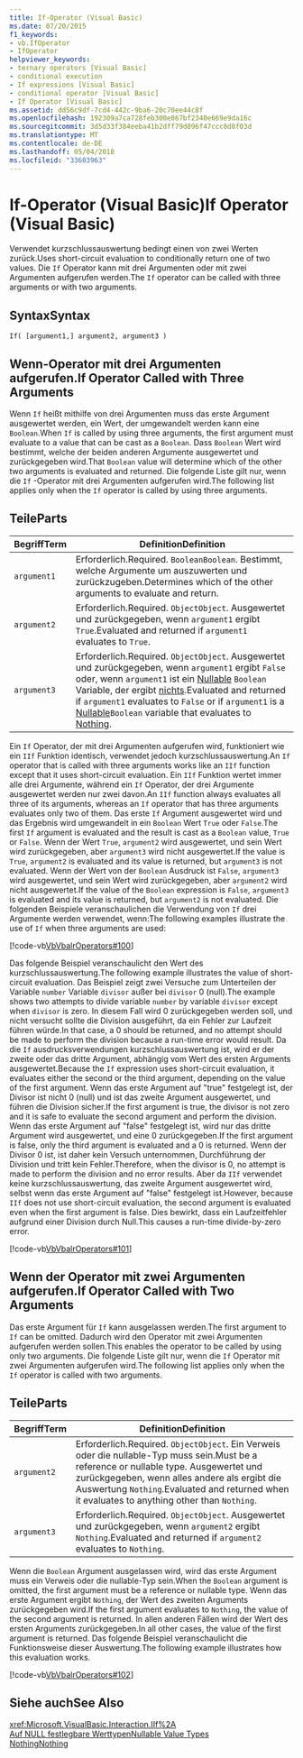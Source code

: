 ```yaml
---
title: If-Operator (Visual Basic)
ms.date: 07/20/2015
f1_keywords:
- vb.IfOperator
- IfOperator
helpviewer_keywords:
- ternary operators [Visual Basic]
- conditional execution
- If expressions [Visual Basic]
- conditional operator [Visual Basic]
- If Operator [Visual Basic]
ms.assetid: dd56c9df-7cd4-442c-9ba6-20c70ee44c8f
ms.openlocfilehash: 192309a7ca728feb300e867bf2340e669e9da16c
ms.sourcegitcommit: 3d5d33f384eeba41b2dff79d096f47ccc8d8f03d
ms.translationtype: MT
ms.contentlocale: de-DE
ms.lasthandoff: 05/04/2018
ms.locfileid: "33603963"
---
```

# <a name="if-operator-visual-basic"></a><span data-ttu-id="1c6c5-102">If-Operator (Visual Basic)</span><span class="sxs-lookup"><span data-stu-id="1c6c5-102">If Operator (Visual Basic)</span></span>
<span data-ttu-id="1c6c5-103">Verwendet kurzschlussauswertung bedingt einen von zwei Werten zurück.</span><span class="sxs-lookup"><span data-stu-id="1c6c5-103">Uses short-circuit evaluation to conditionally return one of two values.</span></span> <span data-ttu-id="1c6c5-104">Die `If` Operator kann mit drei Argumenten oder mit zwei Argumenten aufgerufen werden.</span><span class="sxs-lookup"><span data-stu-id="1c6c5-104">The `If` operator can be called with three arguments or with two arguments.</span></span>  
  
## <a name="syntax"></a><span data-ttu-id="1c6c5-105">Syntax</span><span class="sxs-lookup"><span data-stu-id="1c6c5-105">Syntax</span></span>  
  
```  
If( [argument1,] argument2, argument3 )  
```  
  
## <a name="if-operator-called-with-three-arguments"></a><span data-ttu-id="1c6c5-106">Wenn-Operator mit drei Argumenten aufgerufen.</span><span class="sxs-lookup"><span data-stu-id="1c6c5-106">If Operator Called with Three Arguments</span></span>  
 <span data-ttu-id="1c6c5-107">Wenn `If` heißt mithilfe von drei Argumenten muss das erste Argument ausgewertet werden, ein Wert, der umgewandelt werden kann eine `Boolean`.</span><span class="sxs-lookup"><span data-stu-id="1c6c5-107">When `If` is called by using three arguments, the first argument must evaluate to a value that can be cast as a `Boolean`.</span></span> <span data-ttu-id="1c6c5-108">Dass `Boolean` Wert wird bestimmt, welche der beiden anderen Argumente ausgewertet und zurückgegeben wird.</span><span class="sxs-lookup"><span data-stu-id="1c6c5-108">That `Boolean` value will determine which of the other two arguments is evaluated and returned.</span></span> <span data-ttu-id="1c6c5-109">Die folgende Liste gilt nur, wenn die `If` -Operator mit drei Argumenten aufgerufen wird.</span><span class="sxs-lookup"><span data-stu-id="1c6c5-109">The following list applies only when the `If` operator is called by using three arguments.</span></span>  
  
## <a name="parts"></a><span data-ttu-id="1c6c5-110">Teile</span><span class="sxs-lookup"><span data-stu-id="1c6c5-110">Parts</span></span>  
  
|<span data-ttu-id="1c6c5-111">Begriff</span><span class="sxs-lookup"><span data-stu-id="1c6c5-111">Term</span></span>|<span data-ttu-id="1c6c5-112">Definition</span><span class="sxs-lookup"><span data-stu-id="1c6c5-112">Definition</span></span>|  
|---|---|  
|`argument1`|<span data-ttu-id="1c6c5-113">Erforderlich.</span><span class="sxs-lookup"><span data-stu-id="1c6c5-113">Required.</span></span> <span data-ttu-id="1c6c5-114">`Boolean`</span><span class="sxs-lookup"><span data-stu-id="1c6c5-114">`Boolean`.</span></span> <span data-ttu-id="1c6c5-115">Bestimmt, welche Argumente um auszuwerten und zurückzugeben.</span><span class="sxs-lookup"><span data-stu-id="1c6c5-115">Determines which of the other arguments to evaluate and return.</span></span>|  
|`argument2`|<span data-ttu-id="1c6c5-116">Erforderlich.</span><span class="sxs-lookup"><span data-stu-id="1c6c5-116">Required.</span></span> <span data-ttu-id="1c6c5-117">`Object`</span><span class="sxs-lookup"><span data-stu-id="1c6c5-117">`Object`.</span></span> <span data-ttu-id="1c6c5-118">Ausgewertet und zurückgegeben, wenn `argument1` ergibt `True`.</span><span class="sxs-lookup"><span data-stu-id="1c6c5-118">Evaluated and returned if `argument1` evaluates to `True`.</span></span>|  
|`argument3`|<span data-ttu-id="1c6c5-119">Erforderlich.</span><span class="sxs-lookup"><span data-stu-id="1c6c5-119">Required.</span></span> <span data-ttu-id="1c6c5-120">`Object`</span><span class="sxs-lookup"><span data-stu-id="1c6c5-120">`Object`.</span></span> <span data-ttu-id="1c6c5-121">Ausgewertet und zurückgegeben, wenn `argument1` ergibt `False` oder, wenn `argument1` ist ein [Nullable](../../../visual-basic/programming-guide/language-features/data-types/nullable-value-types.md) `Boolean` Variable, der ergibt [nichts](../../../visual-basic/language-reference/nothing.md).</span><span class="sxs-lookup"><span data-stu-id="1c6c5-121">Evaluated and returned if `argument1` evaluates to `False` or if `argument1` is a [Nullable](../../../visual-basic/programming-guide/language-features/data-types/nullable-value-types.md)`Boolean` variable that evaluates to [Nothing](../../../visual-basic/language-reference/nothing.md).</span></span>|  
  
 <span data-ttu-id="1c6c5-122">Ein `If` Operator, der mit drei Argumenten aufgerufen wird, funktioniert wie ein `IIf` Funktion identisch, verwendet jedoch kurzschlussauswertung.</span><span class="sxs-lookup"><span data-stu-id="1c6c5-122">An `If` operator that is called with three arguments works like an `IIf` function except that it uses short-circuit evaluation.</span></span> <span data-ttu-id="1c6c5-123">Ein `IIf` Funktion wertet immer alle drei Argumente, während ein `If` Operator, der drei Argumente ausgewertet werden nur zwei davon.</span><span class="sxs-lookup"><span data-stu-id="1c6c5-123">An `IIf` function always evaluates all three of its arguments, whereas an `If` operator that has three arguments evaluates only two of them.</span></span> <span data-ttu-id="1c6c5-124">Das erste `If` Argument ausgewertet wird und das Ergebnis wird umgewandelt in ein `Boolean` Wert `True` oder `False`.</span><span class="sxs-lookup"><span data-stu-id="1c6c5-124">The first `If` argument is evaluated and the result is cast as a `Boolean` value, `True` or `False`.</span></span> <span data-ttu-id="1c6c5-125">Wenn der Wert `True`, `argument2` wird ausgewertet, und sein Wert wird zurückgegeben, aber `argument3` wird nicht ausgewertet.</span><span class="sxs-lookup"><span data-stu-id="1c6c5-125">If the value is `True`, `argument2` is evaluated and its value is returned, but `argument3` is not evaluated.</span></span> <span data-ttu-id="1c6c5-126">Wenn der Wert von der `Boolean` Ausdruck ist `False`, `argument3` wird ausgewertet, und sein Wert wird zurückgegeben, aber `argument2` wird nicht ausgewertet.</span><span class="sxs-lookup"><span data-stu-id="1c6c5-126">If the value of the `Boolean` expression is `False`, `argument3` is evaluated and its value is returned, but `argument2` is not evaluated.</span></span> <span data-ttu-id="1c6c5-127">Die folgenden Beispiele veranschaulichen die Verwendung von `If` drei Argumente werden verwendet, wenn:</span><span class="sxs-lookup"><span data-stu-id="1c6c5-127">The following examples illustrate the use of `If` when three arguments are used:</span></span>  
  
 [!code-vb[VbVbalrOperators#100](../../../visual-basic/language-reference/operators/codesnippet/VisualBasic/if-operator_1.vb)]  
  
 <span data-ttu-id="1c6c5-128">Das folgende Beispiel veranschaulicht den Wert des kurzschlussauswertung.</span><span class="sxs-lookup"><span data-stu-id="1c6c5-128">The following example illustrates the value of short-circuit evaluation.</span></span> <span data-ttu-id="1c6c5-129">Das Beispiel zeigt zwei Versuche zum Unterteilen der Variable `number` Variable `divisor` außer bei `divisor` 0 (null).</span><span class="sxs-lookup"><span data-stu-id="1c6c5-129">The example shows two attempts to divide variable `number` by variable `divisor` except when `divisor` is zero.</span></span> <span data-ttu-id="1c6c5-130">In diesem Fall wird 0 zurückgegeben werden soll, und nicht versucht sollte die Division ausgeführt, da ein Fehler zur Laufzeit führen würde.</span><span class="sxs-lookup"><span data-stu-id="1c6c5-130">In that case, a 0 should be returned, and no attempt should be made to perform the division because a run-time error would result.</span></span> <span data-ttu-id="1c6c5-131">Da die `If` ausdrucksverwendungen kurzschlussauswertung ist, wird er der zweite oder das dritte Argument, abhängig vom Wert des ersten Arguments ausgewertet.</span><span class="sxs-lookup"><span data-stu-id="1c6c5-131">Because the `If` expression uses short-circuit evaluation, it evaluates either the second or the third argument, depending on the value of the first argument.</span></span> <span data-ttu-id="1c6c5-132">Wenn das erste Argument auf "true" festgelegt ist, der Divisor ist nicht 0 (null) und ist das zweite Argument ausgewertet, und führen die Division sicher.</span><span class="sxs-lookup"><span data-stu-id="1c6c5-132">If the first argument is true, the divisor is not zero and it is safe to evaluate the second argument and perform the division.</span></span> <span data-ttu-id="1c6c5-133">Wenn das erste Argument auf "false" festgelegt ist, wird nur das dritte Argument wird ausgewertet, und eine 0 zurückgegeben.</span><span class="sxs-lookup"><span data-stu-id="1c6c5-133">If the first argument is false, only the third argument is evaluated and a 0 is returned.</span></span> <span data-ttu-id="1c6c5-134">Wenn der Divisor 0 ist, ist daher kein Versuch unternommen, Durchführung der Division und tritt kein Fehler.</span><span class="sxs-lookup"><span data-stu-id="1c6c5-134">Therefore, when the divisor is 0, no attempt is made to perform the division and no error results.</span></span> <span data-ttu-id="1c6c5-135">Aber da `IIf` verwendet keine kurzschlussauswertung, das zweite Argument ausgewertet wird, selbst wenn das erste Argument auf "false" festgelegt ist.</span><span class="sxs-lookup"><span data-stu-id="1c6c5-135">However, because `IIf` does not use short-circuit evaluation, the second argument is evaluated even when the first argument is false.</span></span> <span data-ttu-id="1c6c5-136">Dies bewirkt, dass ein Laufzeitfehler aufgrund einer Division durch Null.</span><span class="sxs-lookup"><span data-stu-id="1c6c5-136">This causes a run-time divide-by-zero error.</span></span>  
  
 [!code-vb[VbVbalrOperators#101](../../../visual-basic/language-reference/operators/codesnippet/VisualBasic/if-operator_2.vb)]  
  
## <a name="if-operator-called-with-two-arguments"></a><span data-ttu-id="1c6c5-137">Wenn der Operator mit zwei Argumenten aufgerufen.</span><span class="sxs-lookup"><span data-stu-id="1c6c5-137">If Operator Called with Two Arguments</span></span>  
 <span data-ttu-id="1c6c5-138">Das erste Argument für `If` kann ausgelassen werden.</span><span class="sxs-lookup"><span data-stu-id="1c6c5-138">The first argument to `If` can be omitted.</span></span> <span data-ttu-id="1c6c5-139">Dadurch wird den Operator mit zwei Argumenten aufgerufen werden sollen.</span><span class="sxs-lookup"><span data-stu-id="1c6c5-139">This enables the operator to be called by using only two arguments.</span></span> <span data-ttu-id="1c6c5-140">Die folgende Liste gilt nur, wenn die `If` Operator mit zwei Argumenten aufgerufen wird.</span><span class="sxs-lookup"><span data-stu-id="1c6c5-140">The following list applies only when the `If` operator is called with two arguments.</span></span>  
  
## <a name="parts"></a><span data-ttu-id="1c6c5-141">Teile</span><span class="sxs-lookup"><span data-stu-id="1c6c5-141">Parts</span></span>  
  
|<span data-ttu-id="1c6c5-142">Begriff</span><span class="sxs-lookup"><span data-stu-id="1c6c5-142">Term</span></span>|<span data-ttu-id="1c6c5-143">Definition</span><span class="sxs-lookup"><span data-stu-id="1c6c5-143">Definition</span></span>|  
|---|---|  
|`argument2`|<span data-ttu-id="1c6c5-144">Erforderlich.</span><span class="sxs-lookup"><span data-stu-id="1c6c5-144">Required.</span></span> <span data-ttu-id="1c6c5-145">`Object`</span><span class="sxs-lookup"><span data-stu-id="1c6c5-145">`Object`.</span></span> <span data-ttu-id="1c6c5-146">Ein Verweis oder die nullable-Typ muss sein.</span><span class="sxs-lookup"><span data-stu-id="1c6c5-146">Must be a reference or nullable type.</span></span> <span data-ttu-id="1c6c5-147">Ausgewertet und zurückgegeben, wenn alles andere als ergibt die Auswertung `Nothing`.</span><span class="sxs-lookup"><span data-stu-id="1c6c5-147">Evaluated and returned when it evaluates to anything other than `Nothing`.</span></span>|  
|`argument3`|<span data-ttu-id="1c6c5-148">Erforderlich.</span><span class="sxs-lookup"><span data-stu-id="1c6c5-148">Required.</span></span> <span data-ttu-id="1c6c5-149">`Object`</span><span class="sxs-lookup"><span data-stu-id="1c6c5-149">`Object`.</span></span> <span data-ttu-id="1c6c5-150">Ausgewertet und zurückgegeben, wenn `argument2` ergibt `Nothing`.</span><span class="sxs-lookup"><span data-stu-id="1c6c5-150">Evaluated and returned if `argument2` evaluates to `Nothing`.</span></span>|  
  
 <span data-ttu-id="1c6c5-151">Wenn die `Boolean` Argument ausgelassen wird, wird das erste Argument muss ein Verweis oder die nullable-Typ sein.</span><span class="sxs-lookup"><span data-stu-id="1c6c5-151">When the `Boolean` argument is omitted, the first argument must be a reference or nullable type.</span></span> <span data-ttu-id="1c6c5-152">Wenn das erste Argument ergibt `Nothing`, der Wert des zweiten Arguments zurückgegeben wird.</span><span class="sxs-lookup"><span data-stu-id="1c6c5-152">If the first argument evaluates to `Nothing`, the value of the second argument is returned.</span></span> <span data-ttu-id="1c6c5-153">In allen anderen Fällen wird der Wert des ersten Arguments zurückgegeben.</span><span class="sxs-lookup"><span data-stu-id="1c6c5-153">In all other cases, the value of the first argument is returned.</span></span> <span data-ttu-id="1c6c5-154">Das folgende Beispiel veranschaulicht die Funktionsweise dieser Auswertung.</span><span class="sxs-lookup"><span data-stu-id="1c6c5-154">The following example illustrates how this evaluation works.</span></span>  
  
 [!code-vb[VbVbalrOperators#102](../../../visual-basic/language-reference/operators/codesnippet/VisualBasic/if-operator_3.vb)]  
  
## <a name="see-also"></a><span data-ttu-id="1c6c5-155">Siehe auch</span><span class="sxs-lookup"><span data-stu-id="1c6c5-155">See Also</span></span>  
 <xref:Microsoft.VisualBasic.Interaction.IIf%2A>  
 [<span data-ttu-id="1c6c5-156">Auf NULL festlegbare Werttypen</span><span class="sxs-lookup"><span data-stu-id="1c6c5-156">Nullable Value Types</span></span>](../../../visual-basic/programming-guide/language-features/data-types/nullable-value-types.md)  
 [<span data-ttu-id="1c6c5-157">Nothing</span><span class="sxs-lookup"><span data-stu-id="1c6c5-157">Nothing</span></span>](../../../visual-basic/language-reference/nothing.md)
